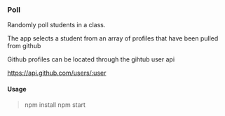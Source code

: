 ### Poll

Randomly poll students in a class.

The app selects a student from an array of profiles that have been pulled from github

Github profiles can be located through the gihtub user api

https://api.github.com/users/:user

#### Usage

> npm install
> npm start